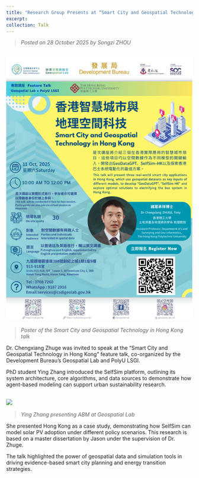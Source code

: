 ```yaml
---
title: "Research Group Presents at “Smart City and Geospatial Technology in Hong Kong” Feature Talk"
excerpt: 
collection: Talk
---
```

> _Posted on 28 October 2025 by Songzi ZHOU_

<br/><img src="/images/news-13-1.png">
> _Poster of the Smart City and Geospatial Technology in Hong Kong talk_

Dr. Chengxiang Zhuge was invited to speak at the “Smart City and Geospatial Technology in Hong Kong” feature talk, co-organized by the Development Bureau’s Geospatial Lab and PolyU LSGI.

PhD student Ying Zhang introduced the SelfSim platform, outlining its system architecture, core algorithms, and data sources to demonstrate how agent-based modeling can support urban sustainability research.

<br/><img src="/images/news-13-2.png">
> _Ying Zhang presenting ABM at Geospatial Lab_

She presented Hong Kong as a case study, demonstrating how SelfSim can model solar PV adoption under different policy scenarios. This research is based on a master dissertation by Jason under the supervision of Dr. Zhuge.

The talk highlighted the power of geospatial data and simulation tools in driving evidence-based smart city planning and energy transition strategies.
